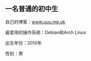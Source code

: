 ## 一名普通的初中生

自己的博客：www.uuu.me.uk

最爱用的操作系统：Debian和Arch Linux

出生年份：2010年

性别：男

<!--
**zxrcs/zxrcs** is a ✨ _special_ ✨ repository because its `README.md` (this file) appears on your GitHub profile.

Here are some ideas to get you started:

- 🔭 I’m currently working on ...
- 🌱 I’m currently learning ...
- 👯 I’m looking to collaborate on ...
- 🤔 I’m looking for help with ...
- 💬 Ask me about ...
- 📫 How to reach me: ...
- 😄 Pronouns: ...
- ⚡ Fun fact: ...
-->
